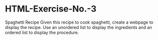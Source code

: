 # HTML-Exercise-No.-3
Spaghetti Recipe
Given this recipe to cook spaghetti, create a webpage to display the recipe. Use an unordered list to display the ingredients and an ordered list to display the procedure.
